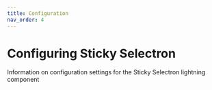 ```yaml
---
title: Configuration
nav_order: 4
---
```


# Configuring Sticky Selectron

Information on configuration settings for the Sticky Selectron lightning component
